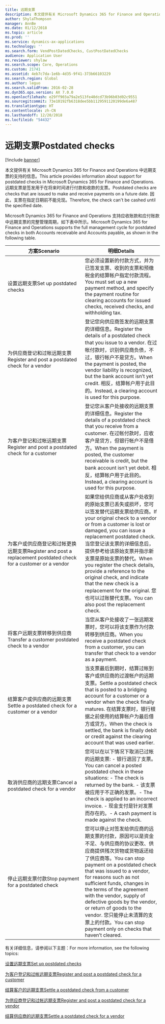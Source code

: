 ```yaml
---
title: 远期支票
description: 本文提供有关 Microsoft Dynamics 365 for Finance and Operations 中远期支票的支持的信息。 远期支票是签发用于在将来时间进行付款和收款的支票。 因此，支票在指定日期前不能兑现。
author: ShylaThompson
manager: AnnBe
ms.date: 01/12/2018
ms.topic: article
ms.prod: ''
ms.service: dynamics-ax-applications
ms.technology: ''
ms.search.form: VendPostDatedChecks, CustPostDatedChecks
audience: Application User
ms.reviewer: shylaw
ms.search.scope: Core, Operations
ms.custom: 21741
ms.assetid: 4eb7c7da-1e6b-4d35-9f41-373b66103229
ms.search.region: Global
ms.author: leguo
ms.search.validFrom: 2016-02-28
ms.dyn365.ops.version: AX 7.0.0
ms.openlocfilehash: e29ff903a79a2e513fe40dcd73b96b03d02c9551
ms.sourcegitcommit: 73e10192fb6318dee5bb1129591120199de6a487
ms.translationtype: HT
ms.contentlocale: zh-CN
ms.lasthandoff: 12/20/2018
ms.locfileid: "54432"
---
```

# <a name="postdated-checks"></a><span data-ttu-id="d49c1-105">远期支票</span><span class="sxs-lookup"><span data-stu-id="d49c1-105">Postdated checks</span></span>

[!include [banner](../includes/banner.md)]

<span data-ttu-id="d49c1-106">本文提供有关 Microsoft Dynamics 365 for Finance and Operations 中远期支票的支持的信息。</span><span class="sxs-lookup"><span data-stu-id="d49c1-106">This article provides information about support for postdated checks in Microsoft Dynamics 365 for Finance and Operations.</span></span> <span data-ttu-id="d49c1-107">远期支票是签发用于在将来时间进行付款和收款的支票。</span><span class="sxs-lookup"><span data-stu-id="d49c1-107">Postdated checks are checks that are issued to make and receive payments on a future date.</span></span> <span data-ttu-id="d49c1-108">因此，支票在指定日期前不能兑现。</span><span class="sxs-lookup"><span data-stu-id="d49c1-108">Therefore, the check can't be cashed until the specified date.</span></span>

<span data-ttu-id="d49c1-109">Microsoft Dynamics 365 for Finance and Operations 支持应收账款和应付账款中远期支票的完整管理周期，如下表中所示。</span><span class="sxs-lookup"><span data-stu-id="d49c1-109">Microsoft Dynamics 365 for Finance and Operations supports the full management cycle for postdated checks in both Accounts receivable and Accounts payable, as shown in the following table.</span></span>
<table>
<colgroup>
<col width="50%" />
<col width="50%" />
</colgroup>
<thead>
<tr class="header">
<th><span data-ttu-id="d49c1-110">方案</span><span class="sxs-lookup"><span data-stu-id="d49c1-110">Scenario</span></span></th>
<th><span data-ttu-id="d49c1-111">明细</span><span class="sxs-lookup"><span data-stu-id="d49c1-111">Details</span></span></th>
</tr>
</thead>
<tbody>
<tr class="odd">
<td><span data-ttu-id="d49c1-112">设置远期支票</span><span class="sxs-lookup"><span data-stu-id="d49c1-112">Set up postdated checks</span></span></td>
<td><span data-ttu-id="d49c1-113">您必须设置新的付款方式，并为已签发支票、收到的支票和预缴税金的结算帐户指定付款流程。</span><span class="sxs-lookup"><span data-stu-id="d49c1-113">You must set up a new payment method, and specify the payment routine for clearing accounts for issued checks, received checks, and withholding tax.</span></span></td>
</tr>
<tr class="even">
<td><span data-ttu-id="d49c1-114">为供应商登记和过帐远期支票</span><span class="sxs-lookup"><span data-stu-id="d49c1-114">Register and post a postdated check for a vendor</span></span></td>
<td><span data-ttu-id="d49c1-115">登记您向供应商签发的远期支票的详细信息。</span><span class="sxs-lookup"><span data-stu-id="d49c1-115">Register the details of a postdated check that you issue to a vendor.</span></span> <span data-ttu-id="d49c1-116">在过帐付款时，识别供应商负债，不过，银行帐户不是贷方。</span><span class="sxs-lookup"><span data-stu-id="d49c1-116">When the payment is posted, the vendor liability is recognized, but the bank account isn’t yet credit.</span></span> <span data-ttu-id="d49c1-117">相反，结算帐户用于此目的。</span><span class="sxs-lookup"><span data-stu-id="d49c1-117">Instead, a clearing account is used for this purpose.</span></span> </td>
</tr>
<tr class="odd">
<td><span data-ttu-id="d49c1-118">为客户登记和过帐远期支票</span><span class="sxs-lookup"><span data-stu-id="d49c1-118">Register and post a postdated check for a customer</span></span></td>
<td><span data-ttu-id="d49c1-119">登记您从客户处接收的远期支票的详细信息。</span><span class="sxs-lookup"><span data-stu-id="d49c1-119">Register the details of a postdated check that you receive from a customer.</span></span> <span data-ttu-id="d49c1-120">在过帐付款时，应收客户是贷方，但银行帐户不是借方。</span><span class="sxs-lookup"><span data-stu-id="d49c1-120">When the payment is posted, the customer receivable is credit, but the bank account isn’t yet debit.</span></span> <span data-ttu-id="d49c1-121">相反，结算帐户用于此目的。</span><span class="sxs-lookup"><span data-stu-id="d49c1-121">Instead, a clearing account is used for this purpose.</span></span></td>
</tr>
<tr class="even">
<td><span data-ttu-id="d49c1-122">为客户或供应商登记和过帐更换远期支票</span><span class="sxs-lookup"><span data-stu-id="d49c1-122">Register and post a replacement postdated check for a customer or a vendor</span></span></td>
<td>
<span data-ttu-id="d49c1-123">如果您给供应商或从客户处收到的原始支票已丢失或损坏，您可以签发替代远期支票给供应商。</span><span class="sxs-lookup"><span data-stu-id="d49c1-123">If your original check to a vendor or from a customer is lost or damaged, you can issue a replacement postdated check.</span></span> <span data-ttu-id="d49c1-124">当您登记该支票的详细信息后，提供参考给该原始支票并指示新支票是原始支票的替代。</span><span class="sxs-lookup"><span data-stu-id="d49c1-124">When you register the check details, provide a reference to the original check, and indicate that the new check is a replacement for the original.</span></span> <span data-ttu-id="d49c1-125">您也可以过账替代支票。</span><span class="sxs-lookup"><span data-stu-id="d49c1-125">You can also post the replacement check.</span></span></td>
</tr>
<tr class="odd">
<td><span data-ttu-id="d49c1-126">将客户远期支票转移到供应商</span><span class="sxs-lookup"><span data-stu-id="d49c1-126">Transfer a customer postdated check to a vendor</span></span></td>
<td><span data-ttu-id="d49c1-127">当您从客户处接收了一张远期发票时，您可以将该支票作为付款转移到供应商。</span><span class="sxs-lookup"><span data-stu-id="d49c1-127">When you receive a postdated check from a customer, you can transfer that check to a vendor as a payment.</span></span></td>
</tr>
<tr class="even">
<td><span data-ttu-id="d49c1-128">结算客户或供应商的远期支票</span><span class="sxs-lookup"><span data-stu-id="d49c1-128">Settle a postdated check for a customer or a vendor</span></span></td>
<td><span data-ttu-id="d49c1-129">当支票最后到期时，结算过帐到客户或供应商的过渡帐户的远期支票。</span><span class="sxs-lookup"><span data-stu-id="d49c1-129">Settle a postdated check that is posted to a bridging account for a customer or a vendor when the check finally matures.</span></span> <span data-ttu-id="d49c1-130">在结算支票时，银行根据之前使用的结算帐户为最后借方或贷方。</span><span class="sxs-lookup"><span data-stu-id="d49c1-130">When the check is settled, the bank is finally debit or credit against the clearing account that was used earlier.</span></span></td>
</tr>
<tr class="odd">
<td><span data-ttu-id="d49c1-131">取消供应商的远期支票</span><span class="sxs-lookup"><span data-stu-id="d49c1-131">Cancel a postdated check for a vendor</span></span></td>
<td><span data-ttu-id="d49c1-132">您可以在以下情况下取消已过帐的远期支票: - 银行退回了支票。</span><span class="sxs-lookup"><span data-stu-id="d49c1-132">You can cancel a posted postdated check in these situations: - The check is returned by the bank.</span></span>
<span data-ttu-id="d49c1-133">- 该支票被应用于不正确的发票。</span><span class="sxs-lookup"><span data-stu-id="d49c1-133">- The check is applied to an incorrect invoice.</span></span>
<span data-ttu-id="d49c1-134">- 现金支付是针对发票而存在的。</span><span class="sxs-lookup"><span data-stu-id="d49c1-134">- A cash payment is made against the check.</span></span>
  </td>
  </tr>
  <tr class="even">
  <td><span data-ttu-id="d49c1-135">停止远期支票付款</span><span class="sxs-lookup"><span data-stu-id="d49c1-135">Stop payment for a postdated check</span></span></td>
  <td><span data-ttu-id="d49c1-136">您可以停止对签发给供应商的远期支票的付款，原因可以是资金不足、与供应商的协议更改、供应商提供残次货物或货物返还给了供应商等。</span><span class="sxs-lookup"><span data-stu-id="d49c1-136">You can stop payment on a postdated check that was issued to a vendor, for reasons such as not sufficient funds, changes in the terms of the agreement with the vendor, supply of defective goods by the vendor, or return of goods to the vendor.</span></span> <span data-ttu-id="d49c1-137">您只能停止未清算的支票上的付款。</span><span class="sxs-lookup"><span data-stu-id="d49c1-137">You can stop payment only on checks that haven’t cleared.</span></span></td>
  </tr>
  </tbody>
  </table>



<span data-ttu-id="d49c1-138">有关详细信息，请参阅以下主题：</span><span class="sxs-lookup"><span data-stu-id="d49c1-138">For more information, see the following topics:</span></span>

[<span data-ttu-id="d49c1-139">设置远期支票</span><span class="sxs-lookup"><span data-stu-id="d49c1-139">Set up postdated checks</span></span>](tasks/set-up-postdated-checks.md)

[<span data-ttu-id="d49c1-140">为客户登记和过帐远期支票</span><span class="sxs-lookup"><span data-stu-id="d49c1-140">Register and post a postdated check for a customer</span></span>](tasks/register-post-postdated-check-customer.md)

[<span data-ttu-id="d49c1-141">结算客户的远期支票</span><span class="sxs-lookup"><span data-stu-id="d49c1-141">Settle a postdated check from a customer</span></span>](tasks/settle-postdated-check-customer.md)

[<span data-ttu-id="d49c1-142">为供应商登记和过帐远期支票</span><span class="sxs-lookup"><span data-stu-id="d49c1-142">Register and post a postdated check for a vendor</span></span>](tasks/register-post-postdated-check-vendor.md) 

[<span data-ttu-id="d49c1-143">结算供应商的远期支票</span><span class="sxs-lookup"><span data-stu-id="d49c1-143">Settle a postdated check for a vendor</span></span>](tasks/settle-postdated-check-vendor.md)




